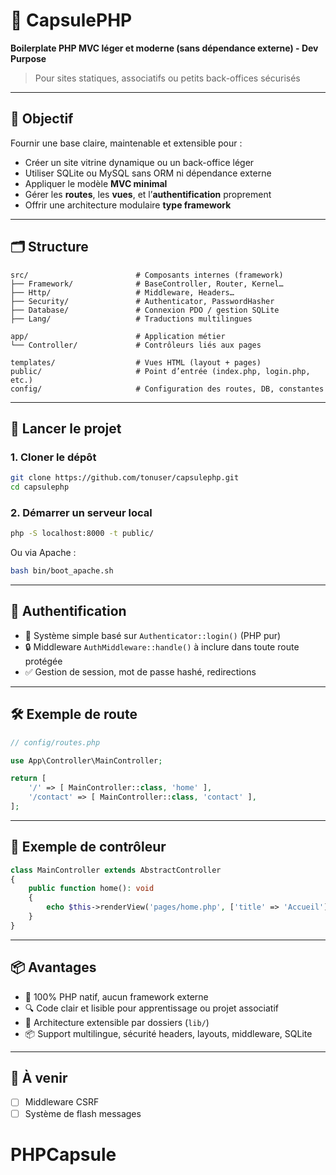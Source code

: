 # 🧱 CapsulePHP

**Boilerplate PHP MVC léger et moderne (sans dépendance externe) - Dev Purpose**

> Pour sites statiques, associatifs ou petits back-offices sécurisés

---

## 🎯 Objectif

Fournir une base claire, maintenable et extensible pour :

* Créer un site vitrine dynamique ou un back-office léger
* Utiliser SQLite ou MySQL sans ORM ni dépendance externe
* Appliquer le modèle **MVC minimal**
* Gérer les **routes**, les **vues**, et l’**authentification** proprement
* Offrir une architecture modulaire **type framework**

---

## 🗂 Structure

```
src/                        # Composants internes (framework)
├── Framework/              # BaseController, Router, Kernel…
├── Http/                   # Middleware, Headers…
├── Security/               # Authenticator, PasswordHasher
├── Database/               # Connexion PDO / gestion SQLite
├── Lang/                   # Traductions multilingues

app/                        # Application métier
└── Controller/             # Contrôleurs liés aux pages

templates/                  # Vues HTML (layout + pages)
public/                     # Point d’entrée (index.php, login.php, etc.)
config/                     # Configuration des routes, DB, constantes
```

---

## 🚀 Lancer le projet

### 1. Cloner le dépôt

```bash
git clone https://github.com/tonuser/capsulephp.git
cd capsulephp
```

### 2. Démarrer un serveur local

```bash
php -S localhost:8000 -t public/
```

Ou via Apache :

```bash
bash bin/boot_apache.sh
```

---

## 🔐 Authentification

* 🔑 Système simple basé sur `Authenticator::login()` (PHP pur)
* 🔒 Middleware `AuthMiddleware::handle()` à inclure dans toute route protégée
* ✅ Gestion de session, mot de passe hashé, redirections

---

## 🛠 Exemple de route

```php
// config/routes.php

use App\Controller\MainController;

return [
    '/' => [ MainController::class, 'home' ],
    '/contact' => [ MainController::class, 'contact' ],
];
```

---

## 📄 Exemple de contrôleur

```php
class MainController extends AbstractController
{
    public function home(): void
    {
        echo $this->renderView('pages/home.php', ['title' => 'Accueil']);
    }
}
```

---

## 📦 Avantages

* 🧱 100% PHP natif, aucun framework externe
* 🔍 Code clair et lisible pour apprentissage ou projet associatif
* 🧩 Architecture extensible par dossiers (`lib/`)
* 📦 Support multilingue, sécurité headers, layouts, middleware, SQLite

---

## 📌 À venir

* [ ] Middleware CSRF
* [ ] Système de flash messages

# PHPCapsule
